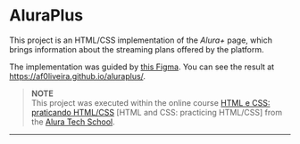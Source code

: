 # AluraPlus

This project is an HTML/CSS implementation of the _Alura+_ page, which brings information about the streaming plans offered by the platform.

The implementation was guided by [this Figma](https://www.figma.com/file/TvZpu4b8prbVyNyrbMVkxy/Alura-Plus---Layout-(Copy)?node-id=1%3A132&mode=dev).
You can see the result at <https://af0liveira.github.io/aluraplus/>.

> **NOTE**  
> This project was executed within the online course
> [HTML e CSS: praticando HTML/CSS](https://cursos.alura.com.br/course/html-css-praticando-html-css)
> \[HTML and CSS: practicing HTML/CSS\]
> from the [Alura Tech School](https://cursos.alura.com.br).

---
